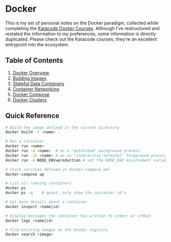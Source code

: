 # Docker

This is my set of personal notes on the Docker paradigm, collected while completing the [Katacode Docker Courses](https://www.katacoda.com/courses/docker). Although I've restructured and restated the information to my preferences, some information is directly duplicated. Please check out the Katacode courses, they're an excellent entrypoint into the ecosystem.

## Table of Contents

1. [Docker Overview](./Docker_Overview.md)
2. [Building Images](./Building_Docker_Images.md)
3. [Stateful Data Containers](./Stateful_Data_Containers.md)
4. [Container Networking](./Container_Networking.md)
5. [Docker Compose](./Docker_Compose.md)
6. [Docker Clusters](./Docker_Clusters.md)

## Quick Reference

```bash
# Build the image defined in the current directory
docker build -t <name> .

# Run a container
docker run <name>
docker run -d <name>  # as a "detatched" background process
docker run -it <name> # as an "interactive terminal" foreground process
docker run -e NODE_ENV=production # set the NODE_ENV environment variable

# Start services defined in docker-compose.yml
docker-compose up

# List all running containers
docker ps
docker ps -q    # quiet, only show the container id's

# Get more details about a container
docker inspect <name|id>

# Display messages the container has written to stderr or stdout
docker logs <name|id>

# Find existing images on the Docker registry
docker search <image>

```

